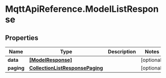 # MqttApiReference.ModelListResponse

## Properties

Name | Type | Description | Notes
------------ | ------------- | ------------- | -------------
**data** | [**[ModelResponse]**](ModelResponse.md) |  | [optional] 
**paging** | [**CollectionListResponsePaging**](CollectionListResponsePaging.md) |  | [optional] 


